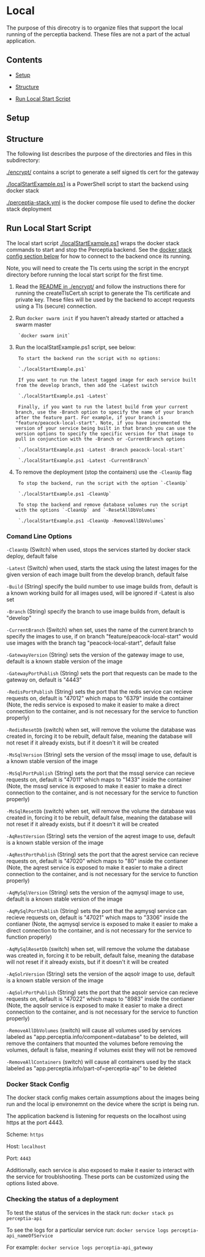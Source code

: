 # Local

The purpose of this direcotry is to organize files that support the local running of the perceptia backend. These files are not a part of the actual application.

## Contents

* [Setup](#setup)

* [Structure](#structure)

* [Run Local Start Script](#run-local-start-script)

## Setup

## Structure

The following list describes the purpose of the directories and files in this subdirectory:

[./encrypt/](./encrypt) contains a script to generate a self signed tls cert for the gateway

[./localStartExample.ps1](./localStartExample.ps1) is a PowerShell script to start the backend using docker stack

[./perceptia-stack.yml](./perceptia-stack.yml) is the docker compose file used to define the docker stack deployment

## Run Local Start Script

The local start script [./localStartExample.ps1](./localStartExample.ps1) wraps the docker stack commands to start and stop the Perceptia backend. See the [docker stack config section below](#docker-stack-config) for how to connect to the backend once its running.

Note, you will need to create the Tls certs using the script in the encrypt directory before running the local start script for the first time.

1. Read the [README in ./encrypt/](./encrypt/README.md) and follow the instructions there for running the createTlsCert.sh script to generate the Tls certificate and private key. These files will be used by the backend to accept requests using a Tls (secure) connection.

2. Run `docker swarm init` if you haven't already started or attached a swarm master

        `docker swarm init`

3. Run the localStatExample.ps1 script, see below:

        To start the backend run the script with no options:

        `./localStartExample.ps1`

        If you want to run the latest tagged image for each service built from the develop branch, then add the -Latest switch

        `./localStartExample.ps1 -Latest`

        Finally, if you want to run the latest build from your current branch, use the -Branch option to specify the name of your branch after the feature part. For example, if your branch is "feature/peacock-local-start". Note, if you have incremented the version of your service being built in that branch you can use the version options to specify the specific version for that image to pull in conjunction with the -Branch or -CurrentBranch options

        `./localStartExample.ps1 -Latest -Branch peacock-local-start`

        `./localStartExample.ps1 -Latest -CurrentBranch`

4. To remove the deployment (stop the containers) use the `-CleanUp` flag

        To stop the backend, run the script with the option `-CleanUp`

        `./localStartExample.ps1 -CleanUp`

        To stop the backend and remove database volumes run the script with the options `-CleanUp` and `-ResetAllDbVolumes`

        `./localStartExample.ps1 -CleanUp -RemoveAllDbVolumes`

### Comand Line Options

`-CleanUp` (Switch) when used, stops the services started by docker stack deploy, default false

`-Latest` (Switch) when used, starts the stack using the latest images for the given version of each image built from the develop branch, default false

`-Build` (String) specify the build number to use image builds from, default is a known working build for all images used, will be ignored if -Latest is also set

`-Branch` (String) specify the branch to use image builds from, default is "develop"

`-CurrentBranch` (Switch) when set, uses the name of the current branch to specify the images to use, if on branch "feature/peacock-local-start" would use images with the branch tag "peacock-local-start", default false

`-GatewayVersion` (String) sets the version of the gateway image to use, default is a known stable version of the image

`-GatewayPortPublish` (String) sets the port that requests can be made to the gateway on, default is "4443"

`-RedisPortPublish` (String) sets the port that the redis service can recieve requests on, default is "47012" which maps to "6379" inside the container (Note, the redis service is exposed to make it easier to make a direct connection to the container, and is not necessary for the service to function properly)

`-RedisResetDb` (switch) when set, will remove the volume the database was created in, forcing it to be rebuilt, default false, meaning the database will not reset if it already exists, but if it doesn't it will be created

`-MsSqlVersion` (String) sets the version of the mssql image to use, default is a known stable version of the image

`-MsSqlPortPublish` (String) sets the port that the mssql service can recieve requests on, default is "47011" which maps to "1433" inside the container (Note, the mssql service is exposed to make it easier to make a direct connection to the container, and is not necessary for the service to function properly)

`-MsSqlResetDb` (switch) when set, will remove the volume the database was created in, forcing it to be rebuilt, default false, meaning the database will not reset if it already exists, but if it doesn't it will be created

`-AqRestVersion` (String) sets the version of the aqrest image to use, default is a known stable version of the image

`-AqRestPortPublish` (String) sets the port that the aqrest service can recieve requests on, default is "47020" which maps to "80" inside the contianer (Note, the aqrest service is exposed to make it easier to make a direct connection to the container, and is not necessary for the service to function properly)

`-AqMySqlVersion` (String) sets the version of the aqmysql image to use, default is a known stable version of the image

`-AqMySqlPortPublish` (String) sets the port that the aqmysql service can recieve requests on, default is "47021" which maps to "3306" inside the contianer (Note, the aqmysql service is exposed to make it easier to make a direct connection to the container, and is not necessary for the service to function properly)

`-AqMySqlResetDb` (switch) when set, will remove the volume the database was created in, forcing it to be rebuilt, default false, meaning the database will not reset if it already exists, but if it doesn't it will be created

`-AqSolrVersion` (String) sets the version of the aqsolr image to use, default is a known stable version of the image

`-AqSolrPortPublish` (String) sets the port that the aqsolr service can recieve requests on, default is "47022" which maps to "8983" inside the contianer (Note, the aqsolr service is exposed to make it easier to make a direct connection to the container, and is not necessary for the service to function properly)

`-RemoveAllDbVolumes` (switch) will cause all volumes used by services labeled as "app.perceptia.info/component=database" to be deleted, will remove the containers that mounted the volumes before removing the volumes, default is false, meaning if volumes exist they will not be removed

`-RemoveAllContainers` (switch) will cause all containers used by the stack labeled as "app.perceptia.info/part-of=perceptia-api" to be deleted

### Docker Stack Config

The docker stack config makes certain assumptions about the images being run and the local ip environemnt on the device where the script is being run.

The application backend is listening for requests on the localhost using https at the port 4443.

Scheme: `https`

Host: `localhost`

Port: `4443`

Additionally, each service is also exposed to make it easier to interact with the service for troublshooting. These ports can be customized using the options listed above.

### Checking the status of a deployment

To test the status of the services in the stack run: `docker stack ps perceptia-api`

To see the logs for a particular service run: `docker service logs perceptia-api_nameOfService`

For example: `docker service logs perceptia-api_gateway`